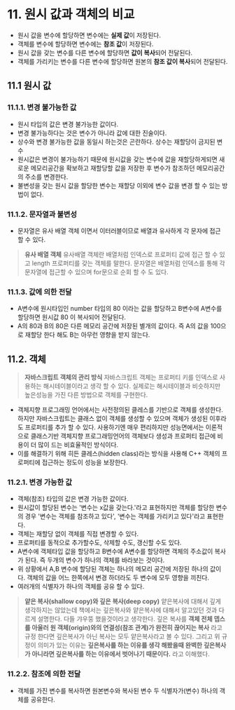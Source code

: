 # 11. 원시 값과 객체의 비교

- 원시 값을 변수에 할당하면 변수에는 **실제 값**이 저장된다.
- 객체를 변수에 할당하면 변수에는 **참조 값**이 저장된다.
- 원시 값을 갖는 변수를 다른 변수에 할당하면 **값이 복사**되어 전달된다.
- 객체를 가리키는 변수를 다른 변수에 할당하면 원본의 **참조 값이 복사**되어 전달된다.

## 11.1 원시 값

### 11.1.1. 변경 불가능한 값

- 원시 타입의 값은 변경 불가능한 값이다.
- 변경 불가능하다는 것은 변수가 아니라 값에 대한 진술이다.
- 상수와 변경 불가능한 값을 동일시 하는것은 곤란하다. 상수는 재할당이 금지된 변수
- 원시값은 변경이 불가능하기 때문에 원시값을 갖는 변수에 값을 재할당하게되면 새로운 메모리공간을 확보하고 재할당할 값을 저장한 후 변수가 참조하던 메모리공간의 주소를 변경한다.
- 불변성을 갖는 원시 값을 할당한 변수는 재할당 이외에 변수 값을 변경 할 수 있는 방법이 없다.

### 11.1.2. 문자열과 불변성

- 문자열은 유사 배열 객체 이면서 이터러블이므로 배열과 유사하게 각 문자에 접근 할 수 있다.

> **유사 배열 객체**
> 유사배열 객체란 배열처럼 인덱스로 프로퍼티 값에 접근 할 수 있고 length 프로퍼티를 갖는 객체를 말한다.
> 문자열은 배열처럼 인덱스를 통해 각 문자열에 접근할 수 있으며 for문으로 순회 할 수 도 있다.

### 11.1.3. 값에 의한 전달

- A변수에 원시타입인 number 타입의 80 이라는 값을 할당하고 B변수에 A변수를 할당하면 원시값 80 이 복사되어 전달된다.
- A의 80과 B의 80은 다른 메모리 공간에 저장된 별개의 값이다. 즉 A의 값을 100으로 재할당 한다 해도 B는 아무런 영향을 받지 않는다.

## 11.2. 객체

> **자바스크립트 객체의 관리 방식**
> 자바스크립트 객체는 프로퍼티 키를 인덱스로 사용하는 해시테이블이라고 생각 할 수 있다. 실제로는 해시테이블과 비슷하지만 높은성능을 가진 다른 방법으로 객체를 구현한다.

- 객체지향 프로그래밍 언어에서는 사전정의된 클레스를 기반으로 객체를 생성한다. 하지만 자바스크립트는 클래스 없이 객체를 생성할 수 있으며 객체가 생성된 이후라도 프로퍼티를 추가 할 수 있다. 사용하기엔 매우 편리하지만 성능면에서는 이론적으로 클래스기반 객체지향 프로그래밍언어의 객체보다 생성과  프로퍼티 접근에 비용이 더 많이 드는 비효율적인 방식이다.
- 이를 해결하기 위해 히든 클레스(hidden class)라는 방식을 사용해 C++ 객체의 프로퍼티에 접근하는 정도이 성능을 보장한다.

### 11.2.1. 변경 가능한 값
- 객체(참조) 타입의 값은 변경 가능한 값이다.
- 원시값이 할당된 변수는 '변수는 x값을 갖는다.'라고 표현하지만 객체를 할당한 변수의 경우 '변수는 객체를 참조하고 있다', '변수는 객체를 가리키고 있다'라고 표현한다.
- 객체는 재할당 없이 객체를 직접 변경할 수 있다.
- 프로퍼티를 동적으로 추가할수도, 삭제할 수도, 갱신할 수도 있다.
- A변수에 객체타입 값을 할당하고 B변수에 A변수를 할당하면 객체의 주소값이 복사가 된다. 즉 두개의 변수가 하나의 객체를 바라보는 것이다.
- 위 상황에서 A,B 변수에 할당된 객체는 하나의 메모리 공간에 저장된 하나의 값이다. 객체의 값을 어느 한쪽에서 변경 하더라도 두 변수에 모두 영향을 끼친다.
- 여러개의 식별자가 하나의 객체를 공유 할 수 있다.

>**얕은 복사(shallow copy)와 깊은 복사(deep copy)**
>얕은복사에 대해서 깊게 생각하지는 않았는데 책에서는 깊은복사와 얕은복사에 대해서 알고있던 것과 다르게 설명한다. 다들 갸우뚱 했을것이라고 생각한다. 깊은 복사를 **객체 전체 뎁스를 아울러 원 객체(origin)와의 연결성(참조 관계)가 완전히 끊어지는 복사** 라고 규정 한다면 깊은복사가 아닌 복사는 모두 얕은복사라고 볼 수 있다.
>그리고 위 규정이 의미가 있는 이유는 **깊은복사를 하는 이유를 생각 해봤을때 완벽한 깊은복사가 아니라면 깊은복사를 하는 이유에서 벗어나기 때문이다.** 라고 이해했다.

### 11.2.2. 참조에 의한 전달
- 객체를 가진 변수를 복사하면 원본변수와 복사된 변수 두 식별자가(변수) 하나의 객체를 공유한다.